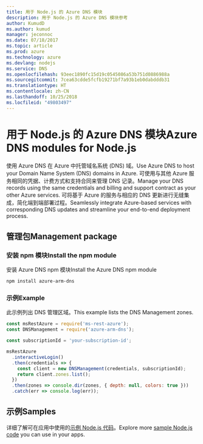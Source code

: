 ```yaml
---
title: 用于 Node.js 的 Azure DNS 模块
description: 用于 Node.js 的 Azure DNS 模块参考
author: KumudD
ms.author: kumud
manager: jeconnoc
ms.date: 07/18/2017
ms.topic: article
ms.prod: azure
ms.technology: azure
ms.devlang: nodejs
ms.service: DNS
ms.openlocfilehash: 93eec1890fc15d19c0545086a53b751d0886988a
ms.sourcegitcommit: 7cea63cdde5fcfb19271bf7a93b1eb0dabdddb31
ms.translationtype: HT
ms.contentlocale: zh-CN
ms.lasthandoff: 10/25/2018
ms.locfileid: "49803497"
---
```

# <a name="azure-dns-modules-for-nodejs"></a><span data-ttu-id="e2a56-103">用于 Node.js 的 Azure DNS 模块</span><span class="sxs-lookup"><span data-stu-id="e2a56-103">Azure DNS modules for Node.js</span></span>

<span data-ttu-id="e2a56-104">使用 Azure DNS 在 Azure 中托管域名系统 (DNS) 域。</span><span class="sxs-lookup"><span data-stu-id="e2a56-104">Use Azure DNS to host your Domain Name System (DNS) domains in Azure.</span></span> <span data-ttu-id="e2a56-105">可使用与其他 Azure 服务相同的凭据、计费方式和支持合同来管理 DNS 记录。</span><span class="sxs-lookup"><span data-stu-id="e2a56-105">Manage your DNS records using the same credentials and billing and support contract as your other Azure services.</span></span> <span data-ttu-id="e2a56-106">可将基于 Azure 的服务与相应的 DNS 更新进行无缝集成，简化端到端部署过程。</span><span class="sxs-lookup"><span data-stu-id="e2a56-106">Seamlessly integrate Azure-based services with corresponding DNS updates and streamline your end-to-end deployment process.</span></span>

## <a name="management-package"></a><span data-ttu-id="e2a56-107">管理包</span><span class="sxs-lookup"><span data-stu-id="e2a56-107">Management package</span></span>

### <a name="install-the-npm-module"></a><span data-ttu-id="e2a56-108">安装 npm 模块</span><span class="sxs-lookup"><span data-stu-id="e2a56-108">Install the npm module</span></span>

<span data-ttu-id="e2a56-109">安装 Azure DNS npm 模块</span><span class="sxs-lookup"><span data-stu-id="e2a56-109">Install the Azure DNS npm module</span></span>

```bash
npm install azure-arm-dns
```

### <a name="example"></a><span data-ttu-id="e2a56-110">示例</span><span class="sxs-lookup"><span data-stu-id="e2a56-110">Example</span></span>

<span data-ttu-id="e2a56-111">此示例列出 DNS 管理区域。</span><span class="sxs-lookup"><span data-stu-id="e2a56-111">This example lists the DNS Management zones.</span></span>

```javascript
const msRestAzure = require('ms-rest-azure');
const DNSManagement = require('azure-arm-dns');

const subscriptionId = 'your-subscription-id';

msRestAzure
  .interactiveLogin()
  .then(credentials => {
    const client = new DNSManagement(credentials, subscriptionId);
    return client.zones.list();
  })
  .then(zones => console.dir(zones, { depth: null, colors: true }))
  .catch(err => console.log(err));
```

## <a name="samples"></a><span data-ttu-id="e2a56-112">示例</span><span class="sxs-lookup"><span data-stu-id="e2a56-112">Samples</span></span>

<span data-ttu-id="e2a56-113">详细了解可在应用中使用的[示例 Node.js 代码](https://azure.microsoft.com/resources/samples/?platform=nodejs)。</span><span class="sxs-lookup"><span data-stu-id="e2a56-113">Explore more [sample Node.js code](https://azure.microsoft.com/resources/samples/?platform=nodejs) you can use in your apps.</span></span>
